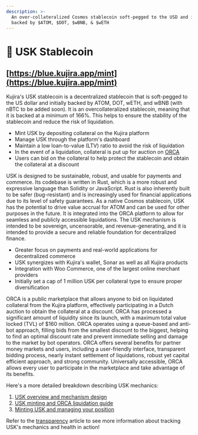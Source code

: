 ```yaml
---
description: >-
  An over-collateralized Cosmos stablecoin soft-pegged to the USD and initially
  backed by $ATOM, $DOT, $wBNB, & $wETH
---
```


# 🐎 USK Stablecoin

## [https://blue.kujira.app/mint](https://blue.kujira.app/mint)

Kujira's USK stablecoin is a decentralized stablecoin that is soft-pegged to the US dollar and initially backed by ATOM, DOT, wETH, and wBNB (with nBTC to be added soon). It is an overcollateralized stablecoin, meaning that it is backed at a minimum of 166%. This helps to ensure the stability of the stablecoin and reduce the risk of liquidation.

* Mint USK by depositing collateral on the Kujira platform
* Manage USK through the platform's dashboard
* Maintain a low loan-to-value (LTV) ratio to avoid the risk of liquidation
* In the event of a liquidation, collateral is put up for auction on [ORCA](orca/)
* Users can bid on the collateral to help protect the stablecoin and obtain the collateral at a discount

USK is designed to be sustainable, robust, and usable for payments and commerce. Its codebase is written in Rust, which is a more robust and expressive language than Solidity or JavaScript. Rust is also inherently built to be safer (bug-resistant) and is increasingly used for financial applications due to its level of safety guarantees. As a native Cosmos stablecoin, USK has the potential to drive value accrual for ATOM and can be used for other purposes in the future. It is integrated into the ORCA platform to allow for seamless and publicly accessible liquidations. The USK mechanism is intended to be sovereign, uncensorable, and revenue-generating, and it is intended to provide a secure and reliable foundation for decentralized finance.

* Greater focus on payments and real-world applications for decentralized commerce
* USK synergizes with Kujira's wallet, Sonar as well as all Kujira products
* Integration with Woo Commerce, one of the largest online merchant providers
* Initially set a cap of 1 million USK per collateral type to ensure proper diversification

ORCA is a public marketplace that allows anyone to bid on liquidated collateral from the Kujira platform, effectively participating in a Dutch auction to obtain the collateral at a discount. ORCA has processed a significant amount of liquidity since its launch, with a maximum total value locked (TVL) of $160 million. ORCA operates using a queue-based and anti-bot approach, filling bids from the smallest discount to the biggest, helping to find an optimal discount rate and prevent immediate selling and damage to the market by bot operators. ORCA offers several benefits for partner money markets and users, including a user-friendly interface, transparent bidding process, nearly instant settlement of liquidations, robust yet capital efficient approach, and strong community. Universally accessible, ORCA allows every user to participate in the marketplace and take advantage of its benefits.

Here's a more detailed breakdown describing USK mechanics:

1. [USK overview and mechanism design](https://medium.com/team-kujira/kujira-usk-stablecoin-launch-kickstarting-grown-up-defi-26b4372d7aef)
2. [USK minting and ORCA liquidation guide](https://medium.com/team-kujira/testnet-usk-minting-orca-liquidation-bids-4f1215e9677b)
3. [Minting USK and managing your position](https://medium.com/team-kujira/team-kujira-minting-usk-and-managing-your-position-6ba405bf1301)

Refer to the [transparency](usk-stablecoin/transparency.md) article to see more information about tracking USK's mechanics and health in action!
